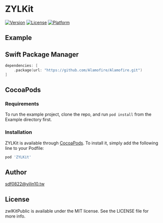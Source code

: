 # ZYLKit
[![Version](https://img.shields.io/cocoapods/v/ZYLKit.svg?style=flat)](https://cocoapods.org/pods/ZYLKit)
[![License](https://img.shields.io/cocoapods/l/ZYLKit.svg?style=flat)](https://cocoapods.org/pods/ZYLKit)
[![Platform](https://img.shields.io/cocoapods/p/ZYLKit.svg?style=flat)](https://cocoapods.org/pods/ZYLKit)

## Example

## Swift Package Manager
```swift
dependencies: [
    .package(url: "https://github.com/Alamofire/Alamofire.git")
]
```

## CocoaPods
### Requirements

To run the example project, clone the repo, and run `pod install` from the Example directory first.

### Installation

ZYLKit is available through [CocoaPods](https://cocoapods.org). To install
it, simply add the following line to your Podfile:

```ruby
pod 'ZYLKit'
```

## Author

sdf0822@yilin10.tw

## License

zwlKitPublic is available under the MIT license. See the LICENSE file for more info.
